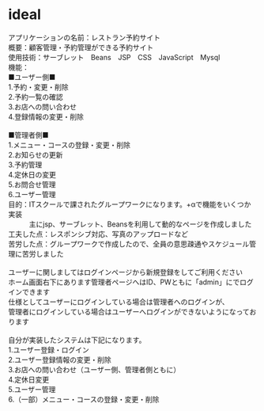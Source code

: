 # ideal
アプリケーションの名前：レストラン予約サイト<br/>
概要：顧客管理・予約管理ができる予約サイト<br/>
使用技術：サーブレット　Beans　JSP　CSS　JavaScript　Mysql<br/>
機能：<br/>
■ユーザー側■<br/>
1.予約・変更・削除<br/>
2.予約一覧の確認<br/>
3.お店への問い合わせ<br/>
4.登録情報の変更・削除<br/>
<br/>
■管理者側■<br/>
1.メニュー・コースの登録・変更・削除<br/>
2.お知らせの更新<br/>
3.予約管理<br/>
4.定休日の変更<br/>
5.お問合せ管理<br/>
6.ユーザー管理<br/>
目的：ITスクールで課されたグループワークになります。+αで機能をいくつか実装<br/>
　　　主にjsp、サーブレット、Beansを利用して動的なページを作成しました<br/>
工夫した点：レスポンシブ対応、写真のアップロードなど<br/>
苦労した点：グループワークで作成したので、全員の意思疎通やスケジュール管理に苦労しました<br/>
<br/>
ユーザーに関しましてはログインページから新規登録をしてご利用ください<br/>
ホーム画面右下にあります管理者ページへはID、PWともに「admin」にでログインできます<br/>
仕様としてユーザーにログインしている場合は管理者へのログインが、<br/>
管理者にログインしている場合はユーザーへログインができないようになっております<br/>
<br/>
自分が実装したシステムは下記になります。<br/>
1.ユーザー登録・ログイン<br/>
2.ユーザー登録情報の変更・削除<br/>
3.お店への問い合わせ（ユーザー側、管理者側ともに）<br/>
4.定休日変更<br/>
5.ユーザー管理<br/>
6.（一部）メニュー・コースの登録・変更・削除<br/>
